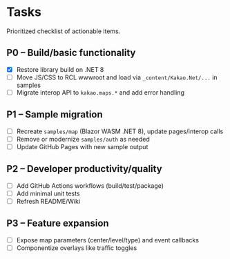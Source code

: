 # Tasks

Prioritized checklist of actionable items.

## P0 – Build/basic functionality
- [x] Restore library build on .NET 8
- [ ] Move JS/CSS to RCL wwwroot and load via `_content/Kakao.Net/...` in samples
- [ ] Migrate interop API to `kakao.maps.*` and add error handling

## P1 – Sample migration
- [ ] Recreate `samples/map` (Blazor WASM .NET 8), update pages/interop calls
- [ ] Remove or modernize `samples/auth` as needed
- [ ] Update GitHub Pages with new sample output

## P2 – Developer productivity/quality
- [ ] Add GitHub Actions workflows (build/test/package)
- [ ] Add minimal unit tests
- [ ] Refresh README/Wiki

## P3 – Feature expansion
- [ ] Expose map parameters (center/level/type) and event callbacks
- [ ] Componentize overlays like traffic toggles
